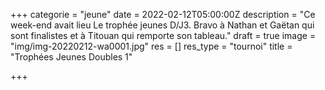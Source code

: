 +++
categorie = "jeune"
date = 2022-02-12T05:00:00Z
description = "Ce week-end avait lieu Le trophée jeunes D/J3. Bravo à Nathan et Gaëtan qui sont finalistes et à Titouan qui remporte son tableau."
draft = true
image = "img/img-20220212-wa0001.jpg"
res = []
res_type = "tournoi"
title = "Trophées Jeunes Doubles 1"

+++
